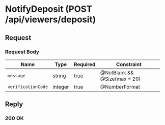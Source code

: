 # NotifyDeposit (POST /api/viewers/deposit)

## Request

### Request Body

| Name               | Type    | Required | Constraint                   |
|--------------------|---------|----------|------------------------------|
| `message`          | string  | true     | @NotBlank && @Size(max = 20) |
| `verificationCode` | integer | true     | @NumberFormat                |

## Reply

### 200 OK
